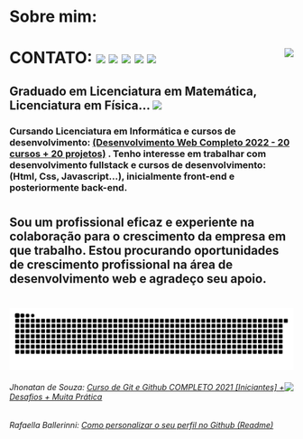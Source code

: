 <div>
	<h1>Sobre mim:</h1>
</div>
<div>
	<a href="https://github.com/LincolnCalixto/LincolnCalixto">
	<img align="right" height="100em" src="https://github-readme-stats.vercel.app/api/top-langs/?username=lincolncalixto&layout=compact&langs_count=7&theme=merko"/></a>
	<h1>CONTATO:
	<a href="https://web.whatsapp.com/send?phone=5546999257699" target="_blank"><img width="40"src="https://www.maquinaferravima.com.br/images/whatsapp.gif" target="_blank"></a>
	<a href="https://www.linkedin.com/in/lincoln-calixto1305/" target="_blank"><img 
                width="45" src="https://cliply.co/wp-content/uploads/2021/02/372102050_LINKEDIN_ICON_TRANSPARENT_400.gif" target="_blank"></a>
        <a href = "mailto:lc88@outlook.com"><img width="70" src="https://escolacriancaarteira.com.br/assets/images/sendmail.gif" target="_blank"></a>
        <a href="https://instagram.com/lincoln_calixto88" target="_blank"><img width="45" src="https://irp-cdn.multiscreensite.com/0c619a3e/dms3rep/multi/giphy.gif" target="_blank"></a>
        <a href="https://www.facebook.com/profile.php?id=100003532992070" target="_blank"><img width="45"                src="https://paulnatura.pt/gallery_gen/4c374cc394c17279cf7d4386f9331ce7_anim.gif" target="_blank"></a></h1>
</div>		
<div>
	<h2>Graduado em Licenciatura em Matemática, Licenciatura em Física... 
	<a href="http://lattes.cnpq.br/3887546011544116" target="_blank"><img width="100" src="https://s3.amazonaws.com/jus.production/system/2912f176-6896-40bc-9ec5-c60002625c34/destaque-curriculo-lattes-1024x578.png_original.png?v=63808104097" target="_blank"></a></h2>
</div>

### Cursando Licenciatura em Informática e cursos de desenvolvimento: <a href="https://www.udemy.com/course/web-completo/" target="blank"> (Desenvolvimento Web Completo 2022 - 20 cursos + 20 projetos)</a> . Tenho interesse em trabalhar com desenvolvimento fullstack e cursos de desenvolvimento: (Html, Css, Javascript...), inicialmente front-end e posteriormente back-end.
#
## Sou um profissional eficaz e experiente na colaboração para o crescimento da empresa em que trabalho. Estou procurando oportunidades de crescimento profissional na área de desenvolvimento web e agradeço seu apoio.	
#
![Snake animation](https://github.com/lincolncalixto/lincolncalixto/blob/output/github-contribution-grid-snake.svg)
<div>
	<img align="right" height="150" src="https://www.mailbiz.com.br/wp-content/uploads/2019/12/tenor.gif">
	<h6>Jhonatan de Souza: <a href="https://www.youtube.com/watch?v=kB5e-gTAl_s&ab_channel=DevAprender" target="_blank">Curso de Git e Github COMPLETO 2021 [Iniciantes] + Desafios + Muita Prática</a></h6>
	<h6>Rafaella Ballerinni: <a href="https://www.youtube.com/watch?v=TsaLQAetPLU&t=513s&ab_channel=RafaellaBallerini" target="_blank">Como personalizar o seu perfil no Github (Readme)</a></h6>
</div>

